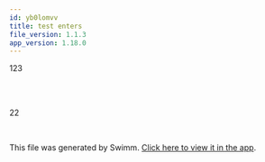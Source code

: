 ```yaml
---
id: yb0lomvv
title: test enters
file_version: 1.1.3
app_version: 1.18.0
---
```


<!-- Intro - Do not remove this comment -->
123

<br/>

<br/>

22

<br/>

This file was generated by Swimm. [Click here to view it in the app](https://swimm-web-app.web.app/repos/Z2l0aHViJTNBJTNBc3ItZXh0ZW5zaW9uJTNBJTNBZG91ZWs=/playlists/yb0lomvv).
